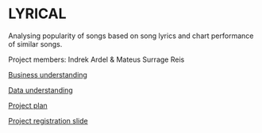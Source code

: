 # LYRICAL

Analysing popularity of songs based on song lyrics and chart performance of similar songs.

Project members: Indrek Ardel & Mateus Surrage Reis

[Business understanding](business-understanding.md)

[Data understanding](data-understanding.md)

[Project plan](project-plan.md)

[Project registration slide](https://docs.google.com/presentation/d/1RHDUPsJVVtwVfPp8-WxsK8udEpYOmf4Ki9NjtbgpLDU/edit#slide=id.g48274606ac_165_0)
